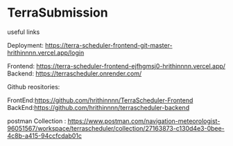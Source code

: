 # TerraSubmission
useful links

Deployment: https://terra-scheduler-frontend-git-master-hrithinnnn.vercel.app/login

Frontend:
https://terra-scheduler-frontend-ejfhgmsj0-hrithinnnn.vercel.app/  
Backend:
https://terrascheduler.onrender.com/  

Github reositories:

FrontEnd:https://github.com/hrithinnnn/TerraScheduler-Frontend  
BackEnd:https://github.com/hrithinnnn/terrascheduler-backend  


postman Collection : https://www.postman.com/navigation-meteorologist-96051567/workspace/terrascheduler/collection/27163873-c130d4e3-0bee-4c8b-a415-94ccfcdab01c

